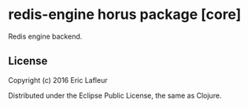 # redis-engine horus package [core]

Redis engine backend.

## License

Copyright (c) 2016 Eric Lafleur

Distributed under the Eclipse Public License, the same as Clojure.
